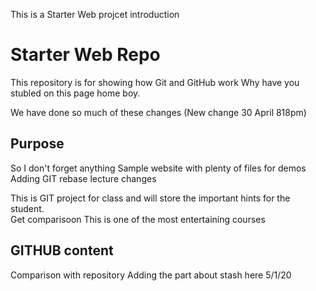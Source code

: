 This is a 
Starter Web projcet 
introduction
# Starter Web Repo

This repository is for showing how Git and GitHub work
Why have you stubled on this page home boy.

We have done so much of these changes
(New change 30 April 818pm)
## Purpose
So I don't forget anything
Sample website with plenty of files for demos
Adding GIT rebase lecture changes

This is GIT project for class and will store the important hints for the student.\
Get comparisoon 
This is one of the most entertaining courses
## GITHUB content
Comparison with repository
Adding the part about stash here 5/1/20
